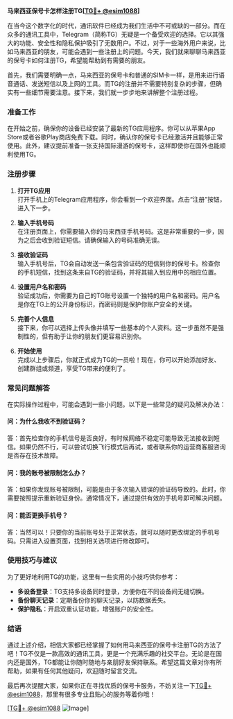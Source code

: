 **马来西亚保号卡怎样注册TG[[TG💪+ @esim1088](https://t.me/s/esim1088)]**

在当今这个数字化的时代，通讯软件已经成为我们生活中不可或缺的一部分。而在众多的通讯工具中，Telegram（简称TG）无疑是一个备受欢迎的选择。它以其强大的功能、安全性和隐私保护吸引了无数用户。不过，对于一些海外用户来说，比如马来西亚的朋友，可能会遇到一些注册上的问题。今天，我们就来聊聊马来西亚的保号卡如何注册TG，希望能帮助到有需要的朋友。

首先，我们需要明确一点，马来西亚的保号卡和普通的SIM卡一样，是用来进行语音通话、发送短信以及上网的工具。而TG的注册并不需要特别复杂的步骤，但确实有一些细节需要注意。接下来，我们就一步步地来讲解整个注册过程。

### **准备工作**
在开始之前，确保你的设备已经安装了最新的TG应用程序。你可以从苹果App Store或者谷歌Play商店免费下载。同时，确认你的保号卡已经激活并且能够正常使用。此外，建议提前准备一张支持国际漫游的保号卡，这样即使你在国外也能顺利使用TG。

### **注册步骤**
1. **打开TG应用**  
   打开手机上的Telegram应用程序，你会看到一个欢迎界面。点击“注册”按钮，进入下一步。

2. **输入手机号码**  
   在注册页面上，你需要输入你的马来西亚手机号码。这是非常重要的一步，因为之后会收到验证短信。请确保输入的号码准确无误。

3. **接收验证码**  
   输入手机号后，TG会自动发送一条包含验证码的短信到你的保号卡。检查你的手机短信，找到这条来自TG的验证码，并将其输入到应用中的相应位置。

4. **设置用户名和密码**  
   验证成功后，你需要为自己的TG账号设置一个独特的用户名和密码。用户名是你在TG上的公开身份标识，而密码则是保护你账户安全的关键。

5. **完善个人信息**  
   接下来，你可以选择上传头像并填写一些基本的个人资料。这一步虽然不是强制性的，但有助于让你的朋友们更容易识别你。

6. **开始使用**  
   完成以上步骤后，你就正式成为TG的一员啦！现在，你可以开始添加好友、创建群组或频道，享受TG带来的便利了。

### **常见问题解答**
在实际操作过程中，可能会遇到一些小问题。以下是一些常见的疑问及解决办法：

#### **问：为什么我收不到验证码？**
答：首先检查你的手机信号是否良好，有时候网络不稳定可能导致无法接收到短信。如果仍然不行，可以尝试切换飞行模式后再试，或者联系你的运营商客服咨询是否存在技术故障。

#### **问：我的账号被限制怎么办？**
答：如果你发现账号被限制，可能是由于多次输入错误的验证码导致的。此时，你需要按照提示重新验证身份。通常情况下，通过提供有效的手机号即可解决问题。

#### **问：能否更换手机号？**
答：当然可以！只要你的当前账号处于正常状态，就可以随时更改绑定的手机号码。只需进入设置页面，找到相关选项进行修改即可。

### **使用技巧与建议**
为了更好地利用TG的功能，这里有一些实用的小技巧供你参考：
- **多设备登录**：TG支持多设备同时登录，方便你在不同设备间无缝切换。
- **备份聊天记录**：定期备份你的聊天记录，以防数据丢失。
- **保护隐私**：开启双重认证功能，增强账户的安全性。

### **结语**
通过上述介绍，相信大家都已经掌握了如何用马来西亚的保号卡注册TG的方法了吧！TG不仅是一款高效的通讯工具，更是一个充满乐趣的社交平台。无论是在国内还是国外，TG都能让你随时随地与亲朋好友保持联系。希望这篇文章对你有所帮助，如果有任何其他疑问，欢迎随时留言交流。

最后再次提醒大家，如果你正在寻找优质的保号卡服务，不妨关注一下[TG💪+ @esim1088](https://t.me/s/esim1088)，那里有很多专业且贴心的服务等着你哦！

[[TG💪+ @esim1088](https://t.me/s/esim1088) ![Image](https://i.postimg.cc/4NQfJmqS/Snipaste-2025-05-13-00-14-12.png)]